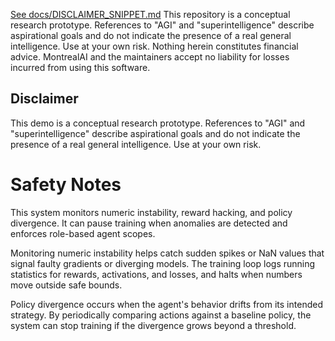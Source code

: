 [See docs/DISCLAIMER_SNIPPET.md](../../../DISCLAIMER_SNIPPET.md)
This repository is a conceptual research prototype. References to "AGI" and "superintelligence" describe aspirational goals and do not indicate the presence of a real general intelligence. Use at your own risk. Nothing herein constitutes financial advice. MontrealAI and the maintainers accept no liability for losses incurred from using this software.

## Disclaimer
This demo is a conceptual research prototype. References to "AGI" and
"superintelligence" describe aspirational goals and do not indicate the
presence of a real general intelligence. Use at your own risk.

# Safety Notes

This system monitors numeric instability, reward hacking, and policy divergence. It can pause training when anomalies are detected and enforces role-based agent scopes.

Monitoring numeric instability helps catch sudden spikes or NaN values that signal faulty gradients or diverging models. The training loop logs running statistics for rewards, activations, and losses, and halts when numbers move outside safe bounds.

Policy divergence occurs when the agent's behavior drifts from its intended strategy. By periodically comparing actions against a baseline policy, the system can stop training if the divergence grows beyond a threshold.
